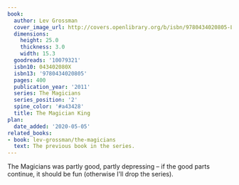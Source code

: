 ```yaml
---
book:
  author: Lev Grossman
  cover_image_url: http://covers.openlibrary.org/b/isbn/9780434020805-L.jpg
  dimensions:
    height: 25.0
    thickness: 3.0
    width: 15.3
  goodreads: '10079321'
  isbn10: 043402080X
  isbn13: '9780434020805'
  pages: 400
  publication_year: '2011'
  series: The Magicians
  series_position: '2'
  spine_color: '#a43428'
  title: The Magician King
plan:
  date_added: '2020-05-05'
related_books:
- book: lev-grossman/the-magicians
  text: The previous book in the series.
---
```


The Magicians was partly good, partly depressing – if the good parts continue, it should be fun (otherwise I'll drop the
series).

